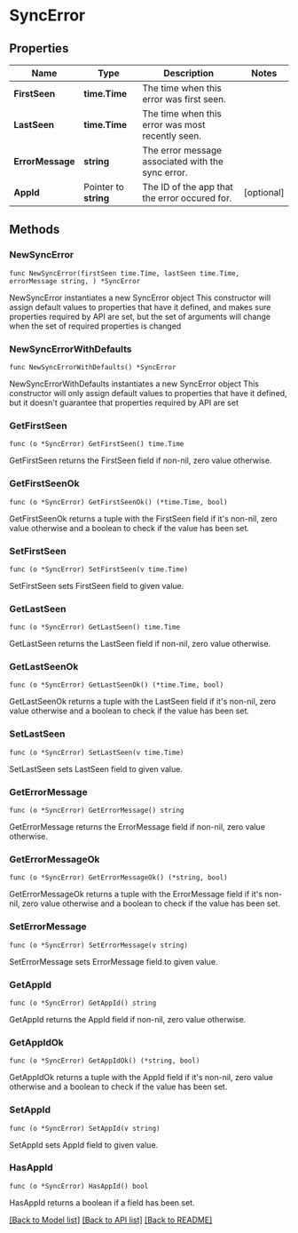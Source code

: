 # SyncError

## Properties

Name | Type | Description | Notes
------------ | ------------- | ------------- | -------------
**FirstSeen** | **time.Time** | The time when this error was first seen. | 
**LastSeen** | **time.Time** | The time when this error was most recently seen. | 
**ErrorMessage** | **string** | The error message associated with the sync error. | 
**AppId** | Pointer to **string** | The ID of the app that the error occured for. | [optional] 

## Methods

### NewSyncError

`func NewSyncError(firstSeen time.Time, lastSeen time.Time, errorMessage string, ) *SyncError`

NewSyncError instantiates a new SyncError object
This constructor will assign default values to properties that have it defined,
and makes sure properties required by API are set, but the set of arguments
will change when the set of required properties is changed

### NewSyncErrorWithDefaults

`func NewSyncErrorWithDefaults() *SyncError`

NewSyncErrorWithDefaults instantiates a new SyncError object
This constructor will only assign default values to properties that have it defined,
but it doesn't guarantee that properties required by API are set

### GetFirstSeen

`func (o *SyncError) GetFirstSeen() time.Time`

GetFirstSeen returns the FirstSeen field if non-nil, zero value otherwise.

### GetFirstSeenOk

`func (o *SyncError) GetFirstSeenOk() (*time.Time, bool)`

GetFirstSeenOk returns a tuple with the FirstSeen field if it's non-nil, zero value otherwise
and a boolean to check if the value has been set.

### SetFirstSeen

`func (o *SyncError) SetFirstSeen(v time.Time)`

SetFirstSeen sets FirstSeen field to given value.


### GetLastSeen

`func (o *SyncError) GetLastSeen() time.Time`

GetLastSeen returns the LastSeen field if non-nil, zero value otherwise.

### GetLastSeenOk

`func (o *SyncError) GetLastSeenOk() (*time.Time, bool)`

GetLastSeenOk returns a tuple with the LastSeen field if it's non-nil, zero value otherwise
and a boolean to check if the value has been set.

### SetLastSeen

`func (o *SyncError) SetLastSeen(v time.Time)`

SetLastSeen sets LastSeen field to given value.


### GetErrorMessage

`func (o *SyncError) GetErrorMessage() string`

GetErrorMessage returns the ErrorMessage field if non-nil, zero value otherwise.

### GetErrorMessageOk

`func (o *SyncError) GetErrorMessageOk() (*string, bool)`

GetErrorMessageOk returns a tuple with the ErrorMessage field if it's non-nil, zero value otherwise
and a boolean to check if the value has been set.

### SetErrorMessage

`func (o *SyncError) SetErrorMessage(v string)`

SetErrorMessage sets ErrorMessage field to given value.


### GetAppId

`func (o *SyncError) GetAppId() string`

GetAppId returns the AppId field if non-nil, zero value otherwise.

### GetAppIdOk

`func (o *SyncError) GetAppIdOk() (*string, bool)`

GetAppIdOk returns a tuple with the AppId field if it's non-nil, zero value otherwise
and a boolean to check if the value has been set.

### SetAppId

`func (o *SyncError) SetAppId(v string)`

SetAppId sets AppId field to given value.

### HasAppId

`func (o *SyncError) HasAppId() bool`

HasAppId returns a boolean if a field has been set.


[[Back to Model list]](../README.md#documentation-for-models) [[Back to API list]](../README.md#documentation-for-api-endpoints) [[Back to README]](../README.md)


